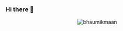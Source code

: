 ### Hi there 👋
<p align="center"> <img src="https://komarev.com/ghpvc/?username=bhaumikmaan&label=Profile%20Views&theme=react-dark&style=plastic" alt="bhaumikmaan" /> </p>
<!--
**GeneralChauhan/GeneralChauhan** is a ✨ _special_ ✨ repository because its `README.md` (this file) appears on your GitHub profile.

Here are some ideas to get you started:

- 🔭 I’m currently working on ...
- 🌱 I’m currently learning ...
- 👯 I’m looking to collaborate on ...
- 🤔 I’m looking for help with ...
- 💬 Ask me about ...
- 📫 How to reach me: ...
- 😄 Pronouns: ...
- ⚡ Fun fact: ...
-->

